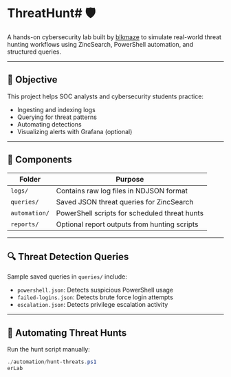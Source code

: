 # ThreatHunt# 🛡️ 

A hands-on cybersecurity lab built by [blkmaze](https://github.com/blkmaze) to simulate real-world threat hunting workflows using ZincSearch, PowerShell automation, and structured queries.

---

## 🎯 Objective

This project helps SOC analysts and cybersecurity students practice:

- Ingesting and indexing logs
- Querying for threat patterns
- Automating detections
- Visualizing alerts with Grafana (optional)

---

## 🧩 Components

| Folder             | Purpose                                      |
|--------------------|----------------------------------------------|
| `logs/`            | Contains raw log files in NDJSON format      |
| `queries/`         | Saved JSON threat queries for ZincSearch     |
| `automation/`      | PowerShell scripts for scheduled threat hunts|
| `reports/`         | Optional report outputs from hunting scripts |

---

## 🔍 Threat Detection Queries

Sample saved queries in `queries/` include:

- `powershell.json`: Detects suspicious PowerShell usage
- `failed-logins.json`: Detects brute force login attempts
- `escalation.json`: Detects privilege escalation activity

---

## 🧪 Automating Threat Hunts

Run the hunt script manually:
```powershell
./automation/hunt-threats.ps1
erLab
